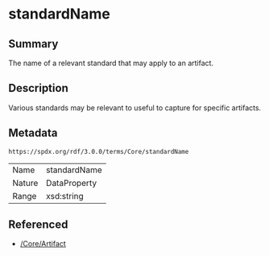 <!-- Automatically generated by spec-parser v2.3.0 on 2024-07-09T12:43:38.633388+00:00 -->
<!-- SPDX-License-Identifier: Community-Spec-1.0 -->

# standardName

## Summary

The name of a relevant standard that may apply to an artifact.


## Description

Various standards may be relevant to useful to capture for specific artifacts.


## Metadata

`https://spdx.org/rdf/3.0.0/terms/Core/standardName`


| | |
|---|---|
| Name | standardName |
| Nature | DataProperty |
| Range | xsd:string |




## Referenced

- [/Core/Artifact](../../Core/Classes/Artifact.md)

